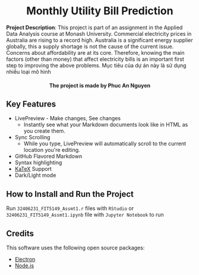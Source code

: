<h1 align="center">
  Monthly Utility Bill Prediction
</h1>

**Project Description**: This project is part of an assignment in the Applied Data Analysis course at Monash University. Commercial electricity prices in Australia are rising to a record high. Australia is a significant energy supplier globally, this a supply shortage is not the cause of the current issue. Concerns about affordability are at its core. Therefore, knowing the main factors (other than money) that affect electricity bills is an important first step to improving the above problems.
Mục tiêu của dự án này là sử dụng nhiều loại mô hình 

<h4 align="center">The project is made by Phuc An Nguyen</h4>

## Key Features

* LivePreview - Make changes, See changes
  - Instantly see what your Markdown documents look like in HTML as you create them.
* Sync Scrolling
  - While you type, LivePreview will automatically scroll to the current location you're editing.
* GitHub Flavored Markdown  
* Syntax highlighting
* [KaTeX](https://khan.github.io/KaTeX/) Support
* Dark/Light mode

## How to Install and Run the Project
Run `32406231_FIT5149_Assmt1.r` files with `RStudio` or `32406231_FIT5149_Assmt1.ipynb` file with `Jupyter Notebook` to run 

## Credits

This software uses the following open source packages:

- [Electron](http://electron.atom.io/)
- [Node.js](https://nodejs.org/)



